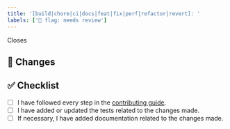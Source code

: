 ```yaml
---
title: '[build|chore|ci|docs|feat|fix|perf|refactor|revert]: '
labels: ['📝 flag: needs review']
---
```


Closes <!-- #issues -->

## 🎯 Changes

<!-- describe the changes you have made -->

## ✅ Checklist

- [ ] I have followed every step in the [contributing guide](https://github.com/saud-alnasser/starflux/blob/main/CONTRIBUTING.md).
- [ ] I have added or updated the tests related to the changes made.
- [ ] If necessary, I have added documentation related to the changes made.
